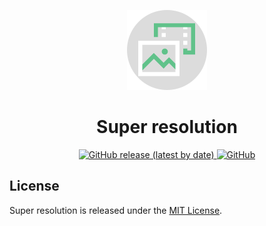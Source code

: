 <p align="center">
  <img src="./assets/logo.png" alt="Super resolution logo" width="128" height="128">
  <h1 align="center">Super resolution</h1>
</p>
<p align="center">
    <a aria-label="GitHub release" href="https://github.com/UrijHoruzij/super-resolution/">
        <img alt="GitHub release (latest by date)" src="https://img.shields.io/github/v/release/UrijHoruzij/super-resolution?color=62c089">
    </a>
    <a aria-label="License" href="https://github.com/UrijHoruzij/super-resolution/blob/master/LICENSE">
      <img alt="GitHub" src="https://img.shields.io/github/license/UrijHoruzij/super-resolution?color=62c089">
    </a>
  </p>

## License

Super resolution is released under the [MIT License](https://github.com/UrijHoruzij/super-resolution/blob/master/LICENSE).
